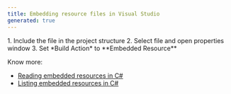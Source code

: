 ```yaml
---
title: Embedding resource files in Visual Studio
generated: true
---
```


<div markdown="1" class="ans">
1. Include the file in the project structure
2. Select file and open properties window
3. Set *Build Action* to **Embedded Resource**
</div>

Know more:
- [Reading embedded resources in C#](/en-US/c-sharp/reading-embedded-resources)
- [Listing embedded resources in C#](/en-US/c-sharp/listing-embedded-resources)

